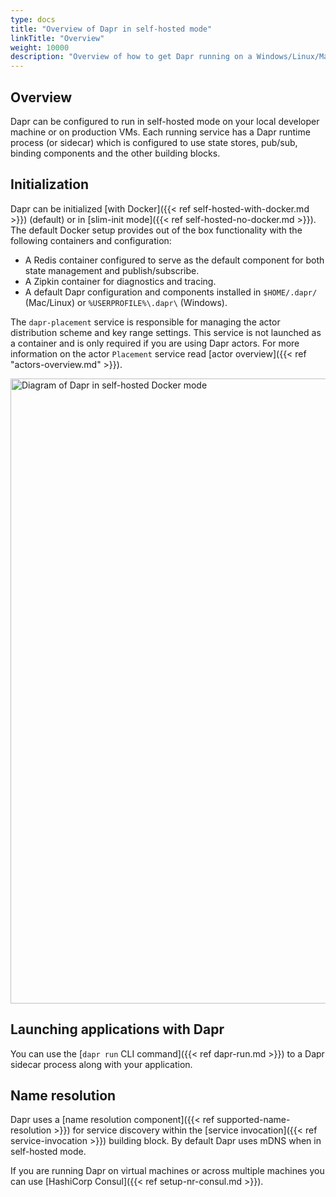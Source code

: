 ```yaml
---
type: docs
title: "Overview of Dapr in self-hosted mode"
linkTitle: "Overview"
weight: 10000
description: "Overview of how to get Dapr running on a Windows/Linux/MacOS machine"
---
```


## Overview

Dapr can be configured to run in self-hosted mode on your local developer machine or on production VMs. Each running service has a Dapr runtime process (or sidecar) which is configured to use state stores, pub/sub, binding components and the other building blocks. 

## Initialization

Dapr can be initialized [with Docker]({{< ref self-hosted-with-docker.md >}}) (default) or in [slim-init mode]({{< ref self-hosted-no-docker.md >}}). The default Docker setup provides out of the box functionality with the following containers and configuration:
- A Redis container configured to serve as the default component for both state management and publish/subscribe.
- A Zipkin container for diagnostics and tracing.
- A default Dapr configuration and components installed in `$HOME/.dapr/` (Mac/Linux) or `%USERPROFILE%\.dapr\` (Windows).

The `dapr-placement` service is responsible for managing the actor distribution scheme and key range settings. This service is not launched as a container and is only required if you are using Dapr actors. For more information on the actor `Placement` service read [actor overview]({{< ref "actors-overview.md" >}}). 

<img src="/images/overview-standalone-docker.png" width=1000 alt="Diagram of Dapr in self-hosted Docker mode" />

## Launching applications with Dapr

You can use the [`dapr run` CLI command]({{< ref dapr-run.md >}}) to a Dapr sidecar process along with your application.

## Name resolution

Dapr uses a [name resolution component]({{< ref supported-name-resolution >}}) for service discovery within the [service invocation]({{< ref service-invocation >}}) building block. By default Dapr uses mDNS when in self-hosted mode.

If you are running Dapr on virtual machines or across multiple machines you can use [HashiCorp Consul]({{< ref setup-nr-consul.md >}}).